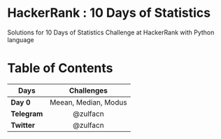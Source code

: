# HackerRank : 10 Days of Statistics 

Solutions for 10 Days of Statistics Challenge at HackerRank with Python language

# Table of Contents
| Days      | Challenges        | 
| ------------- |:-------------:|
| <b>Day 0 </b>      | Meean, Median, Modus  | 
| <b>Telegram</b>        |  @zulfacn    |   
| <b>Twitter</b>       | @zulfacn      |  
